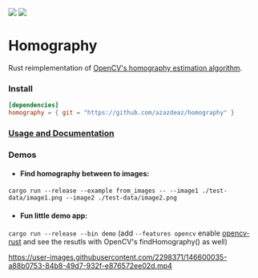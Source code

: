 [![](https://github.com/azazdeaz/homography/actions/workflows/docs.yaml/badge.svg)](https://azazdeaz.github.io/homography/homography/) 
[![](https://github.com/azazdeaz/homography/actions/workflows/lint_and_test.yaml/badge.svg)](https://github.com/azazdeaz/homography/actions/workflows/lint_and_test.yaml)

# Homography
Rust reimplementation of [OpenCV's homography estimation algorithm](https://github.com/opencv/opencv/blob/a1143c4ea02afa7c45c2a1e86be431b81a83bcd1/modules/calib3d/src/fundam.cpp#L118).

### Install
```toml
[dependencies]
homography = { git = "https://github.com/azazdeaz/homography" }
```

### [Usage and Documentation](https://azazdeaz.github.io/homography/homography/)

### Demos

 - #### Find homography between to images:  
`cargo run --release --example from_images -- --image1 ./test-data/image1.png --image2 ./test-data/image2.png`

 - #### Fun little demo app: 
`cargo run --release --bin demo` (add `--features opencv` enable [opencv-rust](https://github.com/twistedfall/opencv-rust) and see the resutls with OpenCV's findHomography() as well)

https://user-images.githubusercontent.com/2298371/146600035-a88b0753-84b8-49d7-932f-e876572ee02d.mp4

